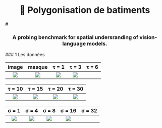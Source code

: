 <br />
<p align="center">
  <h1 align="center">🔭 Polygonisation de batiments </h1>
  #<h3 align="center">A probing benchmark for spatial undersranding of vision-language models.</h3>
  
  </p>
</p>
### 1 Les données

image  |masque   | τ = 1    | τ = 3  | τ =   6
:-------------------------:|:-------------------------:|:-------------------------:|:-------------------------:|:-------------------------:
![](http://images.cocodataset.org/train2017/000000119360.jpg)  |  ![](http://images.cocodataset.org/train2017/000000080336.jpg) |   ![](http://images.cocodataset.org/train2017/000000261511.jpg) | ![](http://images.cocodataset.org/train2017/000000057550.jpg) 

τ =  10 | τ =  15  | τ =   20 | τ = 30  
:-------------------------:|:-------------------------:|:-------------------------:|:-------------------------:
![](http://images.cocodataset.org/train2017/000000119360.jpg)  |  ![](http://images.cocodataset.org/train2017/000000080336.jpg) |   ![](http://images.cocodataset.org/train2017/000000261511.jpg) | ![](http://images.cocodataset.org/train2017/000000057550.jpg) 


σ = 1   | σ = 4   | σ = 8   | σ = 16  | σ =   32
:-------------------------:|:-------------------------:|:-------------------------:|:-------------------------:|:-------------------------:
![](http://images.cocodataset.org/train2017/000000119360.jpg)  |  ![](http://images.cocodataset.org/train2017/000000080336.jpg) |   ![](http://images.cocodataset.org/train2017/000000261511.jpg) | ![](http://images.cocodataset.org/train2017/000000057550.jpg) 

